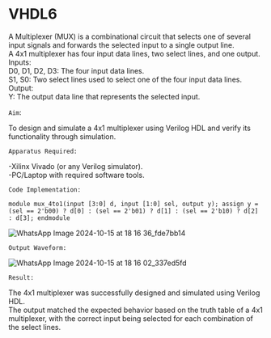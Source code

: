# VHDL6
A Multiplexer (MUX) is a combinational circuit that selects one of several input signals and forwards the selected input to a single output line. <br>
A 4x1 multiplexer has four input data lines, two select lines, and one output.  <br>
Inputs:  <br>
D0, D1, D2, D3: The four input data lines.  <br>
S1, S0: Two select lines used to select one of the four input data lines.  <br>
Output:  <br>
Y: The output data line that represents the selected input. <br>

`Aim`: <br>

To design and simulate a 4x1 multiplexer using Verilog HDL and verify its functionality through simulation.

`Apparatus Required:`

-Xilinx Vivado (or any Verilog simulator).<br>
-PC/Laptop with required software tools.<br>

`Code Implementation:`

``module mux_4to1(input [3:0] d, input [1:0] sel, output y);
  assign y = (sel == 2'b00) ? d[0] :
             (sel == 2'b01) ? d[1] :
             (sel == 2'b10) ? d[2] :
             d[3];
endmodule``

![WhatsApp Image 2024-10-15 at 18 16 36_fde7bb14](https://github.com/user-attachments/assets/b4173d46-3dc2-470e-afd3-ff9029d8f5f6)

`Output Waveform:`

![WhatsApp Image 2024-10-15 at 18 16 02_337ed5fd](https://github.com/user-attachments/assets/fdea35b3-4a85-4303-b824-992d5de1a457)

`Result:`

The 4x1 multiplexer was successfully designed and simulated using Verilog HDL.<br>
The output matched the expected behavior based on the truth table of a 4x1 multiplexer, with the correct input being selected for each combination of the select lines.<br>


